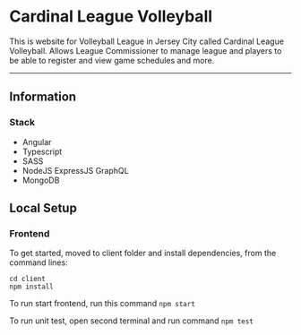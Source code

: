 # Cardinal League Volleyball 

This is website for Volleyball League in Jersey City called Cardinal League Volleyball. Allows League Commissioner to manage league and players to be able to register and view game schedules and more. 

---

## Information

### Stack
* Angular
* Typescript
* SASS
* NodeJS ExpressJS GraphQL
* MongoDB

## Local Setup

### Frontend 
To get started, moved to client folder and install dependencies, from the command lines: 

```Shell
cd client
npm install
```

To run start frontend, run this command `npm start`

To run unit test, open second terminal and run command `npm test`